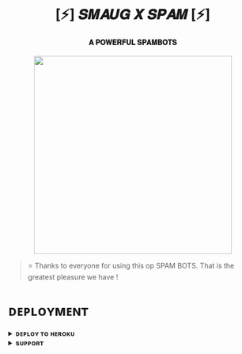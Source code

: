 <h1 align="center"><b>[⚡] 𝑺𝑴𝑨𝑼𝑮 𝑿 𝑺𝑷𝑨𝑴 [⚡]</b></h1>

<h4 align="center"> 𝐀 𝐏𝐎𝐖𝐄𝐑𝐅𝐔𝐋 𝐒𝐏𝐀𝐌𝐁𝐎𝐓𝐒</h4>

<p align="center"><a href="https://t.me/SMAUGXD"><img src="https://telegra.ph//file/fd51d9af393f5a11e2381.jpg" width="400"></a></p>


> ⭐️ Thanks to everyone for using this op SPAM BOTS. That is the greatest pleasure we have !


# ᴅᴇᴘʟᴏʏᴍᴇɴᴛ


<details>
<summary><b>ᴅᴇᴘʟᴏʏ ᴛᴏ ʜᴇʀᴏᴋᴜ</b></summary>
<br>

[![Deploy](https://www.herokucdn.com/deploy/button.svg)](https://dashboard.heroku.com/new?template=https://github.com/Smaugopp/Smaug_x_spam)

</details>


<details>
<summary><b>sᴜᴘᴘᴏʀᴛ</b></summary>
<br>

<a href="https://t.me/Alice_x_support"><img src="https://img.shields.io/badge/Join-Telegram%20Channel-red.svg?logo=Telegram"></a>

</details>
